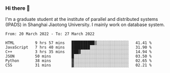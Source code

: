 ### Hi there 👋

I'm a graduate student at the institute of parallel and distributed systems (IPADS) in Shanghai Jiaotong University. I mainly work on database system.

<!--START_SECTION:waka-->

```text
From: 20 March 2022 - To: 27 March 2022

HTML         9 hrs 57 mins   ██████████▒░░░░░░░░░░░░░░   41.41 %
JavaScript   7 hrs 40 mins   ████████░░░░░░░░░░░░░░░░░   31.90 %
C++          3 hrs 35 mins   ███▓░░░░░░░░░░░░░░░░░░░░░   14.94 %
JSON         50 mins         █░░░░░░░░░░░░░░░░░░░░░░░░   03.50 %
Python       38 mins         ▓░░░░░░░░░░░░░░░░░░░░░░░░   02.65 %
CSS          31 mins         ▓░░░░░░░░░░░░░░░░░░░░░░░░   02.21 %
```

<!--END_SECTION:waka-->

<!--
**yqmmm/yqmmm** is a ✨ _special_ ✨ repository because its `README.md` (this file) appears on your GitHub profile.

Here are some ideas to get you started:

- 🔭 I’m currently working on ...
- 🌱 I’m currently learning ...
- 👯 I’m looking to collaborate on ...
- 🤔 I’m looking for help with ...
- 💬 Ask me about ...
- 📫 How to reach me: ...
- 😄 Pronouns: ...
- ⚡ Fun fact: ...
-->
